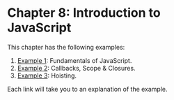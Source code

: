 # Chapter 8: Introduction to JavaScript

This chapter has the following examples:
1. [Example 1](https://itcs333.github.io/examples/ch8/intro-to-js.html): Fundamentals of JavaScript.
2. [Example 2](https://itcs333.github.io/examples/ch8/callbacks-scope-closures.html): Callbacks, Scope & Closures.
3. [Example 3](https://itcs333.github.io/examples/ch8/hoisting.html): Hoisting.

Each link will take you to an explanation of the example.
